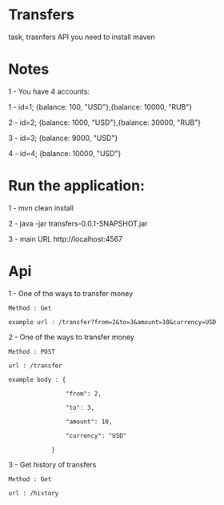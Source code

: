 # Transfers
task, trasnfers API
you need to install maven

# Notes
1 - You have 4 accounts:

1 - id=1; {balance: 100, "USD"},{balance: 10000, "RUB"}

2 - id=2; {balance: 1000, "USD"},{balance: 30000, "RUB"}

3 - id=3; {balance: 9000, "USD"}

4 - id=4; {balance: 10000, "USD"}


# Run the application:

1 - mvn clean install

2 - java -jar transfers-0.0.1-SNAPSHOT.jar

3 - main URL http://localhost:4567

# Api

1 - One of the ways to transfer money 

	Method : Get
	
	example url : /transfer?from=2&to=3&amount=10&currency=USD
  
2 - One of the ways to transfer money 

	Method : POST
	
	url : /transfer
  
	example body : {
	
					"from": 2,
					
					"to": 3,
					
					"amount": 10,
					
					"currency": "USD"
					
				}
3 - Get history of transfers

	Method : Get
	
	url : /history
